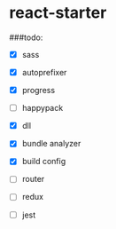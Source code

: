 # react-starter

###todo:

- [x] sass
- [x] autoprefixer
- [x] progress
- [ ] happypack
- [x] dll
- [x] bundle analyzer
- [x] build config

- [ ] router
- [ ] redux
- [ ] jest
